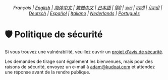 <div align="center">
    <h6>
        <picture>
            <source type="image/svg+xml" media="(prefers-color-scheme: dark)" srcset="https://cdn.jsdelivr.net/gh/adamlui/js-utils/docs/images/earth-icon/white/icon32.svg">
            <img height=14 src="https://cdn.jsdelivr.net/gh/adamlui/js-utils/docs/images/earth-icon/black/icon32.svg">
        </picture>
        &nbsp;Français |
        <a href="../SECURITY.md">English</a> |
        <a href="../zh-cn/SECURITY.md">简体中文</a> |
        <a href="../zh-tw/LICENSE.md">繁體中文</a> |
        <a href="../ja/SECURITY.md">日本語</a> |
        <a href="../hi/SECURITY.md">हिंदी</a> |
        <a href="../bn/SECURITY.md">বাংলা</a> |
        <a href="../mr/SECURITY.md">मराठी</a> |
        <a href="../pa/SECURITY.md">ਪੰਜਾਬੀ</a> |
        <a href="../de/SECURITY.md">Deutsch</a> |
        <a href="../es/SECURITY.md">Español</a> |
        <a href="../it/SECURITY.md">Italiano</a> |
        <a href="../nl/SECURITY.md">Nederlands</a> |
        <a href="../pt/SECURITY.md">Português</a>
    </h6>
</div>

# 🛡️ Politique de sécurité

Si vous trouvez une vulnérabilité, veuillez ouvrir un [projet d'avis de sécurité](https://github.com/adamlui/scss-to-css/security/advisories/new).

Les demandes de tirage sont également les bienvenues, mais pour des raisons de sécurité, envoyez un e-mail à <adam@kudoai.com> et attendez une réponse avant de la rendre publique.
